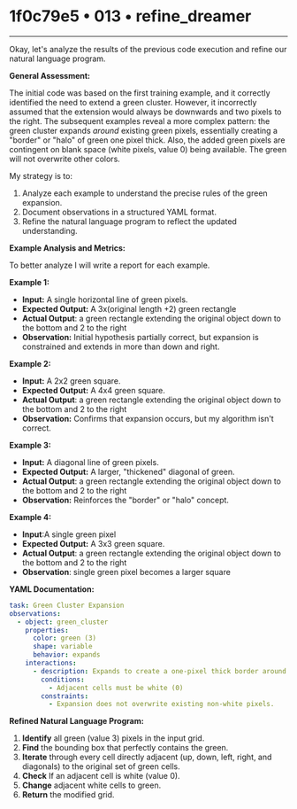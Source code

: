 # 1f0c79e5 • 013 • refine_dreamer

---
Okay, let's analyze the results of the previous code execution and refine our natural language program.

**General Assessment:**

The initial code was based on the first training example, and it correctly identified the need to extend a green cluster. However, it incorrectly assumed that the extension would always be downwards and two pixels to the right. The subsequent examples reveal a more complex pattern: the green cluster expands *around* existing green pixels, essentially creating a "border" or "halo" of green one pixel thick. Also, the added green pixels are contingent on blank space (white pixels, value 0) being available.  The green will not overwrite other colors.

My strategy is to:

1.  Analyze each example to understand the precise rules of the green expansion.
2.  Document observations in a structured YAML format.
3.  Refine the natural language program to reflect the updated understanding.

**Example Analysis and Metrics:**

To better analyze I will write a report for each example.

**Example 1:**

*   **Input:** A single horizontal line of green pixels.
*   **Expected Output:** A 3x(original length +2) green rectangle
* **Actual Output**: a green rectangle extending the original object down to
  the bottom and 2 to the right
*   **Observation:** Initial hypothesis partially correct, but expansion is
    constrained and extends in more than down and right.

**Example 2:**

*   **Input:** A 2x2 green square.
*   **Expected Output:** A 4x4 green square.
*   **Actual Output**: a green rectangle extending the original object down to
  the bottom and 2 to the right
*   **Observation:** Confirms that expansion occurs, but my algorithm isn't
    correct.

**Example 3:**

*   **Input:** A diagonal line of green pixels.
*   **Expected Output:** A larger, "thickened" diagonal of green.
*   **Actual Output**: a green rectangle extending the original object down to
  the bottom and 2 to the right
*   **Observation:** Reinforces the "border" or "halo" concept.

**Example 4:**

* **Input**:A single green pixel
*   **Expected Output:** A 3x3 green square.
*   **Actual Output**: a green rectangle extending the original object down to
  the bottom and 2 to the right
* **Observation**: single green pixel becomes a larger square

**YAML Documentation:**

```yaml
task: Green Cluster Expansion
observations:
  - object: green_cluster
    properties:
      color: green (3)
      shape: variable
      behavior: expands
    interactions:
      - description: Expands to create a one-pixel thick border around the original cluster.
        conditions:
          - Adjacent cells must be white (0)
        constraints:
          - Expansion does not overwrite existing non-white pixels.

```

**Refined Natural Language Program:**

1.  **Identify** all green (value 3) pixels in the input grid.
2.  **Find** the bounding box that perfectly contains the green.
3.  **Iterate** through every cell directly adjacent (up, down, left, right, and
    diagonals) to the original set of green cells.
4.  **Check** If an adjacent cell is white (value 0).
5. **Change** adjacent white cells to green.
6.  **Return** the modified grid.

